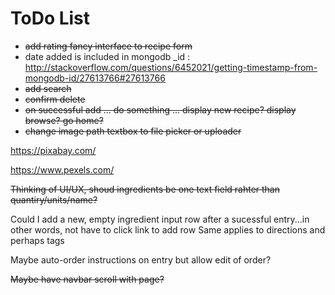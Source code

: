 ToDo List
=========

+ ~~add rating fancy interface to recipe form~~
+ date added is included in mongodb _id : http://stackoverflow.com/questions/6452021/getting-timestamp-from-mongodb-id/27613766#27613766
+ ~~add search~~
+ ~~confirm delete~~
+ ~~on successful add ... do something ... display new recipe? display browse? go home?~~
+ ~~change image path textbox to file picker or uploader~~

https://pixabay.com/

https://www.pexels.com/

~~Thinking of UI/UX, shoud ingredients be one text field rahter than quantiry/units/name?~~

Could I add a new, empty ingredient input row after a sucessful entry...in other words, not have to click link to add row
Same applies to directions and perhaps tags

Maybe auto-order instructions on entry but allow edit of order?

~~Maybe have navbar scroll with page?~~
